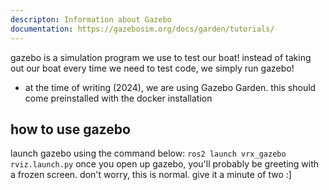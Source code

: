 ```yaml
---
descripton: Information about Gazebo
documentation: https://gazebosim.org/docs/garden/tutorials/
---
```

gazebo is a simulation program we use to test our boat!
instead of taking out our boat every time we need to test code, we simply run gazebo!
* at the time of writing (2024), we are using Gazebo Garden. this should come preinstalled with the docker installation

## how to use gazebo
launch gazebo using the command below:
`ros2 launch vrx_gazebo rviz.launch.py`
once you open up gazebo, you'll probably be greeting with a frozen screen. don't worry, this is normal. give it a minute of two :]